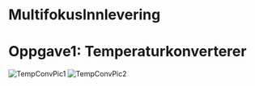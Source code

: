 # MultifokusInnlevering
# Oppgave1: Temperaturkonverterer
![TempConvPic1](https://github.com/user-attachments/assets/d17aa72f-beca-4142-a779-2364059c32e5)
![TempConvPic2](https://github.com/user-attachments/assets/726abc60-bdbf-4910-b817-b089c1765fca)
